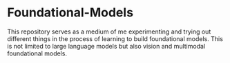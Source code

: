 # Foundational-Models
This repository serves as a medium of me experimenting and trying out different things in the process of learning to build foundational models. This is not limited to large language models but also vision and multimodal foundational models.
